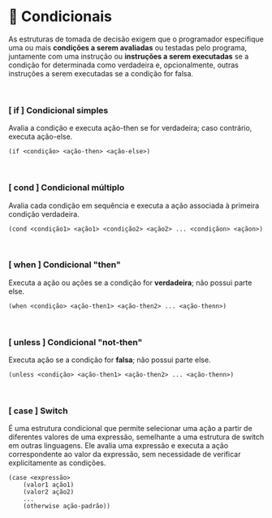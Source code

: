 # 🔀 Condicionais
As estruturas de tomada de decisão exigem que o programador especifique uma ou mais **condições a serem avaliadas** ou testadas pelo programa, juntamente com uma instrução ou **instruções a serem executadas** se a condição for determinada como verdadeira e, opcionalmente, outras instruções a serem executadas se a condição for falsa.

<br>

### [ if ] Condicional simples

Avalia a condição e executa ação-then se for verdadeira; caso contrário, executa ação-else.

```
(if <condição> <ação-then> <ação-else>)
```
<br>

### [ cond ] Condicional múltiplo

Avalia cada condição em sequência e executa a ação associada à primeira condição verdadeira.

```
(cond <condição1> <ação1> <condição2> <ação2> ... <condiçãon> <açãon>)
```
<br>

### [ when ] Condicional "then"

Executa a ação ou ações se a condição for **verdadeira**; não possui parte else.

```
(when <condição> <ação-then1> <ação-then2> ... <ação-thenn>)
```
<br>

### [ unless ] Condicional "not-then"

Executa ação se a condição for **falsa**; não possui parte else.

```
(unless <condição> <ação-then1> <ação-then2> ... <ação-thenn>)
```
<br>

### [ case ] Switch

É uma estrutura condicional que permite selecionar uma ação a partir de diferentes valores de uma expressão, semelhante a uma estrutura de switch em outras linguagens. Ele avalia uma expressão e executa a ação correspondente ao valor da expressão, sem necessidade de verificar explicitamente as condições.

```
(case <expressão>
    (valor1 ação1)
    (valor2 ação2)
    ...
    (otherwise ação-padrão))
```
<br>